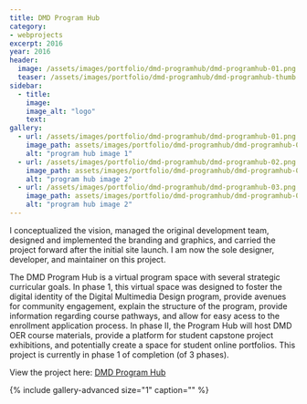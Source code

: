 ```yaml
---
title: DMD Program Hub
category:
- webprojects
excerpt: 2016
year: 2016
header:
  image: /assets/images/portfolio/dmd-programhub/dmd-programhub-01.png
  teaser: /assets/images/portfolio/dmd-programhub/dmd-programhub-thumb.png
sidebar:
  - title:
    image:
    image_alt: "logo"
    text:
gallery:
  - url: /assets/images/portfolio/dmd-programhub/dmd-programhub-01.png
    image_path: assets/images/portfolio/dmd-programhub/dmd-programhub-01.png
    alt: "program hub image 1"
  - url: /assets/images/portfolio/dmd-programhub/dmd-programhub-02.png
    image_path: assets/images/portfolio/dmd-programhub/dmd-programhub-02.png
    alt: "program hub image 2"
  - url: /assets/images/portfolio/dmd-programhub/dmd-programhub-03.png
    image_path: assets/images/portfolio/dmd-programhub/dmd-programhub-03.png
    alt: "program hub image 2"
---
```

I conceptualized the vision, managed the original development team, designed and implemented the branding and graphics, and carried the project forward after the initial site launch. I am now the sole designer, developer, and maintainer on this project.

The DMD Program Hub is a virtual program space with several strategic curricular goals. In phase 1, this virtual space was designed to foster the digital identity of the Digital Multimedia Design program, provide avenues for community engagement, explain the structure of the program, provide information regarding course pathways, and allow for easy acess to the enrollment application process. In phase II, the Program Hub will host DMD OER course materials, provide a platform for student capstone project exhibitions, and potentially create a space for student online portfolios. This project is currently in phase 1 of completion (of 3 phases).

View the project here: [DMD Program Hub](https://dmd.psu.edu)

{% include gallery-advanced size="1" caption="" %}
